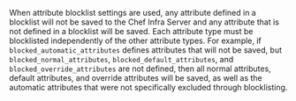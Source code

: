 When attribute blocklist settings are used, any attribute defined in a blocklist will not be saved to the Chef Infra Server and any attribute that is not defined in a blocklist will be saved. Each attribute type must be blocklisted independently of the other attribute types. For example, if `blocked_automatic_attributes` defines attributes that will not be saved, but `blocked_normal_attributes`, `blocked_default_attributes`, and `blocked_override_attributes` are not defined, then all normal attributes, default attributes, and override attributes will be saved, as well as the automatic attributes that were not specifically excluded through blocklisting.
